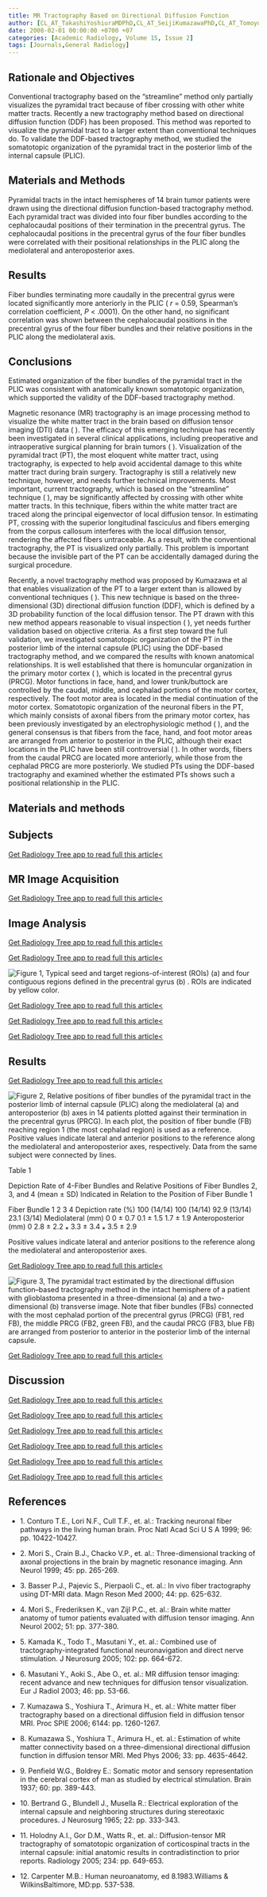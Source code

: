 ```yaml
---
title: MR Tractography Based on Directional Diffusion Function
author: [CL_AT_TakashiYoshiuraMDPhD,CL_AT_SeijiKumazawaPhD,CL_AT_TomoyukiNoguchiMD,CL_AT_AkioHiwatashiMD,CL_AT_OsamuTogaoMDPhD,CL_AT_KojiYamashitaMD,CL_AT_HidetakaArimuraPhD,CL_AT_YoshiharuHigashidaPhD,CL_AT_FukaiToyofukuPhD,CL_AT_FutoshiMiharaMDPhD,CL_AT_HiroshiHondaMDPhD]
date: 2008-02-01 00:00:00 +0700 +07
categories: [Academic Radiology, Volume 15, Issue 2]
tags: [Journals,General Radiology]
---
```

## Rationale and Objectives

Conventional tractography based on the “streamline” method only partially visualizes the pyramidal tract because of fiber crossing with other white matter tracts. Recently a new tractography method based on directional diffusion function (DDF) has been proposed. This method was reported to visualize the pyramidal tract to a larger extent than conventional techniques do. To validate the DDF-based tractography method, we studied the somatotopic organization of the pyramidal tract in the posterior limb of the internal capsule (PLIC).

## Materials and Methods

Pyramidal tracts in the intact hemispheres of 14 brain tumor patients were drawn using the directional diffusion function-based tractography method. Each pyramidal tract was divided into four fiber bundles according to the cephalocaudal positions of their termination in the precentral gyrus. The cephalocaudal positions in the precentral gyrus of the four fiber bundles were correlated with their positional relationships in the PLIC along the mediolateral and anteroposterior axes.

## Results

Fiber bundles terminating more caudally in the precentral gyrus were located significantly more anteriorly in the PLIC ( _r_ = 0.59, Spearman’s correlation coefficient, _P_ < .0001). On the other hand, no significant correlation was shown between the cephalocaudal positions in the precentral gyrus of the four fiber bundles and their relative positions in the PLIC along the mediolateral axis.

## Conclusions

Estimated organization of the fiber bundles of the pyramidal tract in the PLIC was consistent with anatomically known somatotopic organization, which supported the validity of the DDF-based tractography method.

Magnetic resonance (MR) tractography is an image processing method to visualize the white matter tract in the brain based on diffusion tensor imaging (DTI) data ( ). The efficacy of this emerging technique has recently been investigated in several clinical applications, including preoperative and intraoperative surgical planning for brain tumors ( ). Visualization of the pyramidal tract (PT), the most eloquent white matter tract, using tractography, is expected to help avoid accidental damage to this white matter tract during brain surgery. Tractography is still a relatively new technique, however, and needs further technical improvements. Most important, current tractography, which is based on the “streamline” technique ( ), may be significantly affected by crossing with other white matter tracts. In this technique, fibers within the white matter tract are traced along the principal eigenvector of local diffusion tensor. In estimating PT, crossing with the superior longitudinal fasciculus and fibers emerging from the corpus callosum interferes with the local diffusion tensor, rendering the affected fibers untraceable. As a result, with the conventional tractography, the PT is visualized only partially. This problem is important because the invisible part of the PT can be accidentally damaged during the surgical procedure.

Recently, a novel tractography method was proposed by Kumazawa et al that enables visualization of the PT to a larger extent than is allowed by conventional techniques ( ). This new technique is based on the three-dimensional (3D) directional diffusion function (DDF), which is defined by a 3D probability function of the local diffusion tensor. The PT drawn with this new method appears reasonable to visual inspection ( ), yet needs further validation based on objective criteria. As a first step toward the full validation, we investigated somatotopic organization of the PT in the posterior limb of the internal capsule (PLIC) using the DDF-based tractography method, and we compared the results with known anatomical relationships. It is well established that there is homuncular organization in the primary motor cortex ( ), which is located in the precentral gyrus (PRCG). Motor functions in face, hand, and lower trunk/buttock are controlled by the caudal, middle, and cephalad portions of the motor cortex, respectively. The foot motor area is located in the medial continuation of the motor cortex. Somatotopic organization of the neuronal fibers in the PT, which mainly consists of axonal fibers from the primary motor cortex, has been previously investigated by an electrophysiologic method ( ), and the general consensus is that fibers from the face, hand, and foot motor areas are arranged from anterior to posterior in the PLIC, although their exact locations in the PLIC have been still controversial ( ). In other words, fibers from the caudal PRCG are located more anteriorly, while those from the cephalad PRCG are more posteriorly. We studied PTs using the DDF-based tractography and examined whether the estimated PTs shows such a positional relationship in the PLIC.

## Materials and methods

## Subjects

[Get Radiology Tree app to read full this article<](https://clinicalpub.com/app)

## MR Image Acquisition

[Get Radiology Tree app to read full this article<](https://clinicalpub.com/app)

## Image Analysis

[Get Radiology Tree app to read full this article<](https://clinicalpub.com/app)

[Get Radiology Tree app to read full this article<](https://clinicalpub.com/app)

![Figure 1, Typical seed and target regions-of-interest (ROIs) (a) and four contiguous regions defined in the precentral gyrus (b) . ROIs are indicated by yellow color.](https://storage.googleapis.com/dl.dentistrykey.com/clinical/MRTractographyBasedonDirectionalDiffusionFunction/0_1s20S1076633207005065.jpg)

[Get Radiology Tree app to read full this article<](https://clinicalpub.com/app)

[Get Radiology Tree app to read full this article<](https://clinicalpub.com/app)

[Get Radiology Tree app to read full this article<](https://clinicalpub.com/app)

## Results

[Get Radiology Tree app to read full this article<](https://clinicalpub.com/app)

![Figure 2, Relative positions of fiber bundles of the pyramidal tract in the posterior limb of internal capsule (PLIC) along the mediolateral (a) and anteroposterior (b) axes in 14 patients plotted against their termination in the precentral gyrus (PRCG). In each plot, the position of fiber bundle (FB) reaching region 1 (the most cephalad region) is used as a reference. Positive values indicate lateral and anterior positions to the reference along the mediolateral and anteroposterior axes, respectively. Data from the same subject were connected by lines.](https://storage.googleapis.com/dl.dentistrykey.com/clinical/MRTractographyBasedonDirectionalDiffusionFunction/1_1s20S1076633207005065.jpg)

Table 1


Depiction Rate of 4-Fiber Bundles and Relative Positions of Fiber Bundles 2, 3, and 4 (mean ± SD) Indicated in Relation to the Position of Fiber Bundle 1


Fiber Bundle 1 2 3 4 Depiction rate (%) 100 (14/14) 100 (14/14) 92.9 (13/14) 23.1 (3/14) Mediolateral (mm) 0 0 ± 0.7 0.1 ± 1.5 1.7 ± 1.9 Anteroposterior (mm) 0 2.8 ± 2.2  ⁎  3.3 ± 3.4  ⁎  3.5 ± 2.9

Positive values indicate lateral and anterior positions to the reference along the mediolateral and anteroposterior axes.


[Get Radiology Tree app to read full this article<](https://clinicalpub.com/app)

![Figure 3, The pyramidal tract estimated by the directional diffusion function–based tractography method in the intact hemisphere of a patient with glioblastoma presented in a three-dimensional (a) and a two-dimensional (b) transverse image. Note that fiber bundles (FBs) connected with the most cephalad portion of the precentral gyrus (PRCG) (FB1, red FB), the middle PRCG (FB2, green FB), and the caudal PRCG (FB3, blue FB) are arranged from posterior to anterior in the posterior limb of the internal capsule.](https://storage.googleapis.com/dl.dentistrykey.com/clinical/MRTractographyBasedonDirectionalDiffusionFunction/2_1s20S1076633207005065.jpg)

[Get Radiology Tree app to read full this article<](https://clinicalpub.com/app)

## Discussion

[Get Radiology Tree app to read full this article<](https://clinicalpub.com/app)

[Get Radiology Tree app to read full this article<](https://clinicalpub.com/app)

[Get Radiology Tree app to read full this article<](https://clinicalpub.com/app)

[Get Radiology Tree app to read full this article<](https://clinicalpub.com/app)

[Get Radiology Tree app to read full this article<](https://clinicalpub.com/app)

[Get Radiology Tree app to read full this article<](https://clinicalpub.com/app)

## References

- 1\. Conturo T.E., Lori N.F., Cull T.F., et. al.: Tracking neuronal fiber pathways in the living human brain. Proc Natl Acad Sci U S A 1999; 96: pp. 10422-10427.


- 2\. Mori S., Crain B.J., Chacko V.P., et. al.: Three-dimensional tracking of axonal projections in the brain by magnetic resonance imaging. Ann Neurol 1999; 45: pp. 265-269.


- 3\. Basser P.J., Pajevic S., Pierpaoli C., et. al.: In vivo fiber tractography using DT-MRI data. Magn Reson Med 2000; 44: pp. 625-632.


- 4\. Mori S., Frederiksen K., van Zijl P.C., et. al.: Brain white matter anatomy of tumor patients evaluated with diffusion tensor imaging. Ann Neurol 2002; 51: pp. 377-380.


- 5\. Kamada K., Todo T., Masutani Y., et. al.: Combined use of tractography-integrated functional neuronavigation and direct nerve stimulation. J Neurosurg 2005; 102: pp. 664-672.


- 6\. Masutani Y., Aoki S., Abe O., et. al.: MR diffusion tensor imaging: recent advance and new techniques for diffusion tensor visualization. Eur J Radiol 2003; 46: pp. 53-66.


- 7\. Kumazawa S., Yoshiura T., Arimura H., et. al.: White matter fiber tractography based on a directional diffusion field in diffusion tensor MRI. Proc SPIE 2006; 6144: pp. 1260-1267.


- 8\. Kumazawa S., Yoshiura T., Arimura H., et. al.: Estimation of white matter connectivity based on a three-dimensional directional diffusion function in diffusion tensor MRI. Med Phys 2006; 33: pp. 4635-4642.


- 9\. Penfield W.G., Boldrey E.: Somatic motor and sensory representation in the cerebral cortex of man as studied by electrical stimulation. Brain 1937; 60: pp. 389-443.


- 10\. Bertrand G., Blundell J., Musella R.: Electrical exploration of the internal capsule and neighboring structures during stereotaxic procedures. J Neurosurg 1965; 22: pp. 333-343.


- 11\. Holodny A.I., Gor D.M., Watts R., et. al.: Diffusion-tensor MR tractography of somatotopic organization of corticospinal tracts in the internal capsule: initial anatomic results in contradistinction to prior reports. Radiology 2005; 234: pp. 649-653.


- 12\. Carpenter M.B.: Human neuroanatomy, ed 8.1983.Williams & WilkinsBaltimore, MD:pp. 537-538.